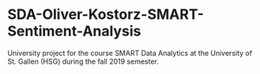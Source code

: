 # SDA-Oliver-Kostorz-SMART-Sentiment-Analysis
University project for the course SMART Data Analytics at the University of St. Gallen (HSG) during the fall 2019 semester.
